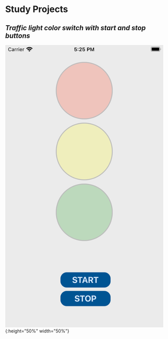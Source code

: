 # Study Projects

## *Traffic light color switch with start and stop buttons*

![](Traffic_Light/Assets.xcassets/trafficlightpng.imageset/trafficlightpng.png){:height="50%" width="50%"}
